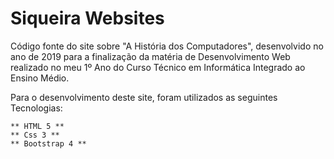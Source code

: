 # Siqueira Websites
Código fonte do site sobre "A História dos Computadores", desenvolvido no ano de 2019 para a finalização da matéria de Desenvolvimento Web realizado no meu 1º Ano do Curso Técnico em Informática Integrado ao Ensino Médio.

Para o desenvolvimento deste site, foram utilizados as seguintes Tecnologias:

    ** HTML 5 **
    ** Css 3 **
    ** Bootstrap 4 **
